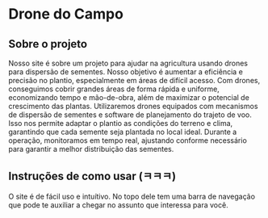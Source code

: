 # Drone do Campo

## Sobre o projeto
Nosso site é sobre um projeto para ajudar na agricultura usando drones para dispersão de sementes. Nosso objetivo é aumentar a eficiência e precisão no plantio, especialmente em áreas de difícil acesso. Com drones, conseguimos cobrir grandes áreas de forma rápida e uniforme, economizando tempo e mão-de-obra, além de maximizar o potencial de crescimento das plantas.
Utilizaremos drones equipados com mecanismos de dispersão de sementes e software de planejamento do trajeto de voo. Isso nos permite adaptar o plantio as condições do terreno e clima, garantindo que cada semente seja plantada no local ideal. Durante a operação, monitoramos em tempo real, ajustando conforme necessário para garantir a melhor distribuição das sementes.

## Instruções de como usar (ㅋㅋㅋ)
O site é de fácil uso e intuítivo. No topo dele tem uma barra de navegação que pode te auxiliar a chegar no assunto que interessa para você.
